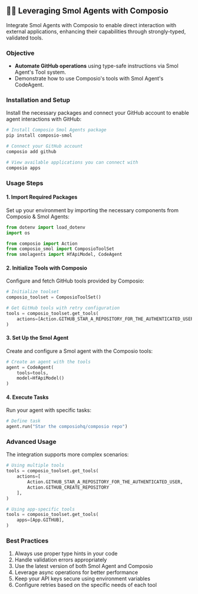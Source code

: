 ## 🚀🔗 Leveraging Smol Agents with Composio

Integrate Smol Agents with Composio to enable direct interaction with external applications, enhancing their capabilities through strongly-typed, validated tools.

### Objective

- **Automate GitHub operations** using type-safe instructions via Smol Agent's Tool system.
- Demonstrate how to use Composio's tools with Smol Agent's CodeAgent.

### Installation and Setup

Install the necessary packages and connect your GitHub account to enable agent interactions with GitHub:

```bash
# Install Composio Smol Agents package
pip install composio-smol

# Connect your GitHub account
composio add github

# View available applications you can connect with
composio apps
```

### Usage Steps

#### 1. Import Required Packages

Set up your environment by importing the necessary components from Composio & Smol Agents:

```python
from dotenv import load_dotenv
import os

from composio import Action
from composio_smol import ComposioToolSet
from smolagents import HfApiModel, CodeAgent
```

#### 2. Initialize Tools with Composio

Configure and fetch GitHub tools provided by Composio:

```python
# Initialize toolset
composio_toolset = ComposioToolSet()

# Get GitHub tools with retry configuration
tools = composio_toolset.get_tools(
    actions=[Action.GITHUB_STAR_A_REPOSITORY_FOR_THE_AUTHENTICATED_USER],
)
```

#### 3. Set Up the Smol Agent

Create and configure a Smol agent with the Composio tools:

```python
# Create an agent with the tools
agent = CodeAgent(
    tools=tools,
    model=HfApiModel()
)
```

#### 4. Execute Tasks

Run your agent with specific tasks:

```python
# Define task
agent.run("Star the composiohq/composio repo")
```

### Advanced Usage

The integration supports more complex scenarios:

```python
# Using multiple tools
tools = composio_toolset.get_tools(
    actions=[
        Action.GITHUB_STAR_A_REPOSITORY_FOR_THE_AUTHENTICATED_USER,
        Action.GITHUB_CREATE_REPOSITORY
    ],
)

# Using app-specific tools
tools = composio_toolset.get_tools(
    apps=[App.GITHUB],
)
```

### Best Practices

1. Always use proper type hints in your code
2. Handle validation errors appropriately
3. Use the latest version of both Smol Agent and Composio
4. Leverage async operations for better performance
5. Keep your API keys secure using environment variables
6. Configure retries based on the specific needs of each tool
